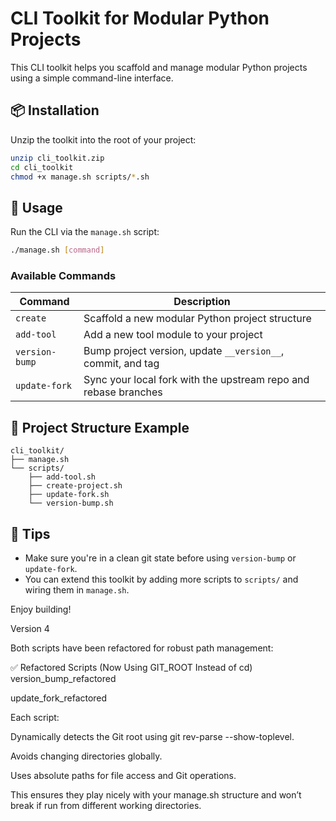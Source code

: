 # CLI Toolkit for Modular Python Projects

This CLI toolkit helps you scaffold and manage modular Python projects using a simple command-line interface.

## 📦 Installation

Unzip the toolkit into the root of your project:

```bash
unzip cli_toolkit.zip
cd cli_toolkit
chmod +x manage.sh scripts/*.sh
```

## 🚀 Usage

Run the CLI via the `manage.sh` script:

```bash
./manage.sh [command]
```

### Available Commands

| Command        | Description                                                   |
|----------------|---------------------------------------------------------------|
| `create`       | Scaffold a new modular Python project structure               |
| `add-tool`     | Add a new tool module to your project                         |
| `version-bump` | Bump project version, update `__version__`, commit, and tag   |
| `update-fork`  | Sync your local fork with the upstream repo and rebase branches |

## 📁 Project Structure Example

```
cli_toolkit/
├── manage.sh
└── scripts/
    ├── add-tool.sh
    ├── create-project.sh
    ├── update-fork.sh
    └── version-bump.sh
```

## 🧠 Tips

- Make sure you're in a clean git state before using `version-bump` or `update-fork`.
- You can extend this toolkit by adding more scripts to `scripts/` and wiring them in `manage.sh`.

Enjoy building!


Version 4

Both scripts have been refactored for robust path management:

✅ Refactored Scripts (Now Using GIT_ROOT Instead of cd)
version_bump_refactored

update_fork_refactored

Each script:

Dynamically detects the Git root using git rev-parse --show-toplevel.

Avoids changing directories globally.

Uses absolute paths for file access and Git operations.

This ensures they play nicely with your manage.sh structure and won’t break if run from different working directories.